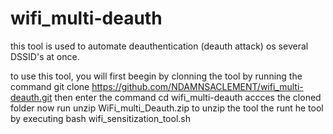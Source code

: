 # wifi_multi-deauth
this tool is used to automate deauthentication (deauth attack) os several DSSID's at once.

to use this tool, you will first beegin by clonning the tool by running the command   git clone https://github.com/NDAMNSACLEMENT/wifi_multi-deauth.git 
then enter the command cd wifi_multi-deauth accces  the cloned folder 
now run unzip  WiFi_multi_Deauth.zip to unzip the tool
the runt he tool by executing bash wifi_sensitization_tool.sh 

